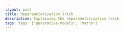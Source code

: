 ```yaml
---
layout: post
title: Reparameterization Trick
description: Explaining the reparameterization trick
tags: tags: ["generative-models", "maths"]
---
```

